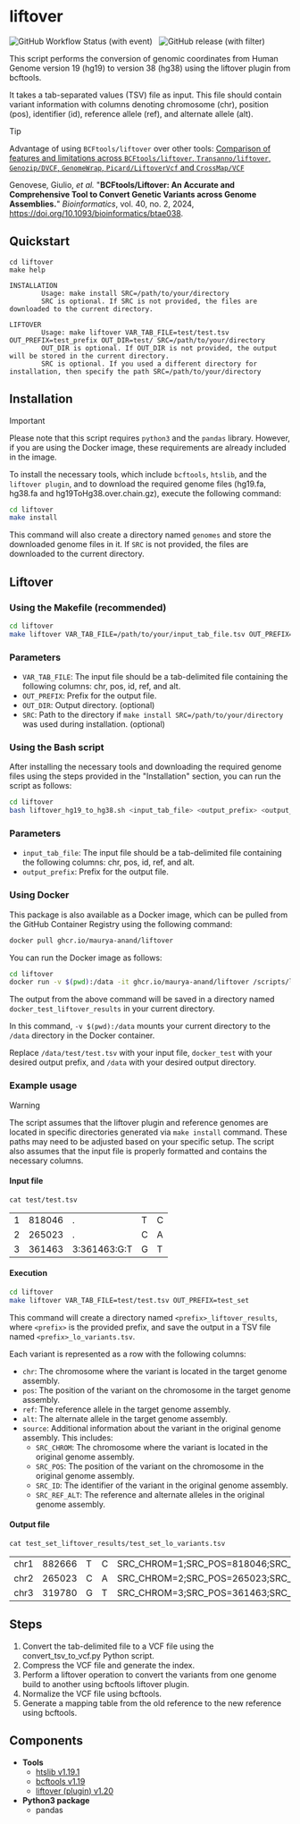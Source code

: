 # liftover

![GitHub Workflow Status (with event)](https://img.shields.io/github/actions/workflow/status/maurya-anand/liftover/publish.yml?style=flat-square)&nbsp;&nbsp;
![GitHub release (with filter)](https://img.shields.io/github/v/release/maurya-anand/liftover?style=flat-square)&nbsp;&nbsp;

This script performs the conversion of genomic coordinates from Human Genome version 19 (hg19) to version 38 (hg38) using the liftover plugin from bcftools.

It takes a tab-separated values (TSV) file as input. This file should contain variant information with columns denoting chromosome (chr), position (pos), identifier (id), reference allele (ref), and alternate allele (alt).

> [!TIP]
> Advantage of using `BCFtools/liftover` over other tools: [Comparison of features and limitations across `BCFtools/liftover`, `Transanno/liftover`, `Genozip/DVCF`, `GenomeWrap`, `Picard/LiftoverVcf` and `CrossMap/VCF`](https://academic.oup.com/view-large/438467641)
>
> Genovese, Giulio, _et al._ "**BCFtools/Liftover: An Accurate and Comprehensive Tool to Convert Genetic Variants across Genome Assemblies.**" _Bioinformatics_, vol. 40, no. 2, 2024, <https://doi.org/10.1093/bioinformatics/btae038>.

## Quickstart

```
cd liftover
make help

INSTALLATION
        Usage: make install SRC=/path/to/your/directory
        SRC is optional. If SRC is not provided, the files are downloaded to the current directory.

LIFTOVER
        Usage: make liftover VAR_TAB_FILE=test/test.tsv OUT_PREFIX=test_prefix OUT_DIR=test/ SRC=/path/to/your/directory
        OUT_DIR is optional. If OUT_DIR is not provided, the output will be stored in the current directory.
        SRC is optional. If you used a different directory for installation, then specify the path SRC=/path/to/your/directory
```

## Installation

> [!IMPORTANT]
> Please note that this script requires `python3` and the `pandas` library. However, if you are using the Docker image, these requirements are already included in the image.

To install the necessary tools, which include `bcftools`, `htslib`, and the `liftover plugin`, and to download the required genome files (hg19.fa, hg38.fa and hg19ToHg38.over.chain.gz), execute the following command:

``` bash
cd liftover
make install
```

This command will also create a directory named `genomes` and store the downloaded genome files in it. If `SRC` is not provided, the files are downloaded to the current directory.

## Liftover

### Using the Makefile (recommended)

``` bash
cd liftover
make liftover VAR_TAB_FILE=/path/to/your/input_tab_file.tsv OUT_PREFIX=output_prefix
```

### Parameters

- `VAR_TAB_FILE`: The input file should be a tab-delimited file containing the following columns: chr, pos, id, ref, and alt.
- `OUT_PREFIX`: Prefix for the output file.
- `OUT_DIR`: Output directory. (optional)
- `SRC`: Path to the directory if `make install SRC=/path/to/your/directory` was used during installation. (optional)

### Using the Bash script

After installing the necessary tools and downloading the required genome files using the steps provided in the "Installation" section, you can run the script as follows:

``` bash
cd liftover
bash liftover_hg19_to_hg38.sh <input_tab_file> <output_prefix> <output_directory>
```

### Parameters

- `input_tab_file`: The input file should be a tab-delimited file containing the following columns: chr, pos, id, ref, and alt.
- `output_prefix`: Prefix for the output file.


### Using Docker

This package is also available as a Docker image, which can be pulled from the GitHub Container Registry using the following command:

``` bash
docker pull ghcr.io/maurya-anand/liftover
```

You can run the Docker image as follows:

``` bash
cd liftover
docker run -v $(pwd):/data -it ghcr.io/maurya-anand/liftover /scripts/liftover_hg19_to_hg38.sh /data/test/test.tsv docker_test /data
```

The output from the above command will be saved in a directory named `docker_test_liftover_results` in your current directory.

In this command, `-v $(pwd):/data` mounts your current directory to the `/data` directory in the Docker container.

Replace `/data/test/test.tsv` with your input file, `docker_test` with your desired output prefix, and `/data` with your desired output directory.

### Example usage

> [!WARNING]
> The script assumes that the liftover plugin and reference genomes are located in specific directories generated via `make install` command. These paths may need to be adjusted based on your specific setup. The script also assumes that the input file is properly formatted and contains the necessary columns.

#### Input file

`cat test/test.tsv`

|     |        |              |     |     |
|-----|--------|--------------|-----|-----|
| 1   | 818046 | .            | T   | C   |
| 2   | 265023 | .            | C   | A   |
| 3   | 361463 | 3:361463:G:T | G   | T   |

#### Execution

``` bash
cd liftover
make liftover VAR_TAB_FILE=test/test.tsv OUT_PREFIX=test_set
```

This command will create a directory named `<prefix>_liftover_results`, where `<prefix>` is the provided prefix, and save the output in a TSV file named `<prefix>_lo_variants.tsv`.

Each variant is represented as a row with the following columns:

- `chr`: The chromosome where the variant is located in the target genome assembly.
- `pos`: The position of the variant on the chromosome in the target genome assembly.
- `ref`: The reference allele in the target genome assembly.
- `alt`: The alternate allele in the target genome assembly.
- `source`: Additional information about the variant in the original genome assembly. This includes:
  - `SRC_CHROM`: The chromosome where the variant is located in the original genome assembly.
  - `SRC_POS`: The position of the variant on the chromosome in the original genome assembly.
  - `SRC_ID`: The identifier of the variant in the original genome assembly.
  - `SRC_REF_ALT`: The reference and alternate alleles in the original genome assembly.

#### Output file

`cat test_set_liftover_results/test_set_lo_variants.tsv`

|      |        |     |     |                                                                |
|-------|---------|------|------|----------------------------------------|
| chr1 | 882666 | T   | C   | SRC_CHROM=1;SRC_POS=818046;SRC_ID=.;SRC_REF_ALT=T,C            |
| chr2 | 265023 | C   | A   | SRC_CHROM=2;SRC_POS=265023;SRC_ID=.;SRC_REF_ALT=C,A            |
| chr3 | 319780 | G   | T   | SRC_CHROM=3;SRC_POS=361463;SRC_ID=3:361463:G:T;SRC_REF_ALT=G,T |

## Steps

1. Convert the tab-delimited file to a VCF file using the convert_tsv_to_vcf.py Python script.
1. Compress the VCF file and generate the index.
1. Perform a liftover operation to convert the variants from one genome build to another using bcftools liftover plugin.
1. Normalize the VCF file using bcftools.
1. Generate a mapping table from the old reference to the new reference using bcftools.

## Components

- **Tools**
  - [htslib v1.19.1](https://www.htslib.org/)
  - [bcftools v1.19](https://doi.org/10.1093/gigascience/giab008)
  - [liftover (plugin) v1.20](https://github.com/freeseek/score)
- **Python3 package**
  - pandas
